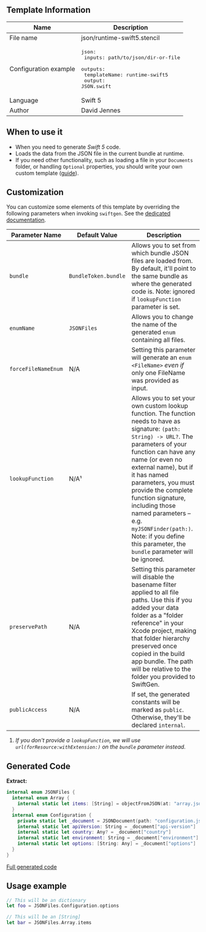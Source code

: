## Template Information

| Name      | Description       |
| --------- | ----------------- |
| File name | json/runtime-swift5.stencil |
| Configuration example | <pre>json:<br />  inputs: path/to/json/dir-or-file<br />  outputs:<br />    templateName: runtime-swift5<br />    output: JSON.swift</pre> |
| Language | Swift 5 |
| Author | David Jennes |

## When to use it

- When you need to generate *Swift 5* code.
- Loads the data from the JSON file in the current bundle at runtime.
- If you need other functionality, such as loading a file in your `Documents` folder, or handling `Optional` properties, you should write your own custom template ([guide](../../Articles/Creating-custom-templates.md)).

## Customization

You can customize some elements of this template by overriding the following parameters when invoking `swiftgen`. See the [dedicated documentation](../../ConfigFile.md).

| Parameter Name | Default Value | Description |
| -------------- | ------------- | ----------- |
| `bundle` | `BundleToken.bundle` | Allows you to set from which bundle JSON files are loaded from. By default, it'll point to the same bundle as where the generated code is. Note: ignored if `lookupFunction` parameter is set. |
| `enumName` | `JSONFiles` | Allows you to change the name of the generated `enum` containing all files. |
| `forceFileNameEnum` | N/A | Setting this parameter will generate an `enum <FileName>` _even if_ only one FileName was provided as input. |
| `lookupFunction` | N/A¹ | Allows you to set your own custom lookup function. The function needs to have as signature: `(path: String) -> URL?`. The parameters of your function can have any name (or even no external name), but if it has named parameters, you must provide the complete function signature, including those named parameters – e.g. `myJSONFinder(path:)`. Note: if you define this parameter, the `bundle` parameter will be ignored. |
| `preservePath` | N/A | Setting this parameter will disable the basename filter applied to all file paths. Use this if you added your data folder as a "folder reference" in your Xcode project, making that folder hierarchy preserved once copied in the build app bundle. The path will be relative to the folder you provided to SwiftGen. |
| `publicAccess` | N/A | If set, the generated constants will be marked as `public`. Otherwise, they'll be declared `internal`. |

1. _If you don't provide a `lookupFunction`, we will use `url(forResource:withExtension:)` on the `bundle` parameter instead._

## Generated Code

**Extract:**

```swift
internal enum JSONFiles {
  internal enum Array {
    internal static let items: [String] = objectFromJSON(at: "array.json")
  }
  internal enum Configuration {
    private static let _document = JSONDocument(path: "configuration.json")
    internal static let apiVersion: String = _document["api-version"]
    internal static let country: Any? = _document["country"]
    internal static let environment: String = _document["environment"]
    internal static let options: [String: Any] = _document["options"]
  }
}
```

[Full generated code](../../../Sources/TestUtils/Fixtures/Generated/JSON/runtime-swift5/all.swift)

## Usage example

```swift
// This will be an dictionary
let foo = JSONFiles.Configuration.options

// This will be an [String]
let bar = JSONFiles.Array.items
```
